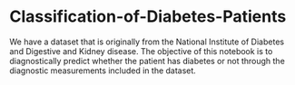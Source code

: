 # Classification-of-Diabetes-Patients
We have a dataset that is originally from the National Institute of Diabetes and Digestive and Kidney disease. The objective of this notebook is to diagnostically predict whether the patient has diabetes or not through the diagnostic measurements included in the dataset.
